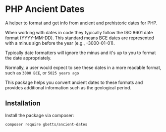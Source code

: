 # PHP Ancient Dates
A helper to format and get info from ancient and prehistoric dates for PHP.

When working with dates in code they typically follow the ISO 8601 date format (YYYY-MM-DD). This standard means BCE
dates are represented with a minus sign before the year (e.g., -3000-01-01).

Typically date formatters will ignore the minus and it's up to you to format the date appropriately.

Normally, a user would expect to see these dates in a more readable format, such as `3000 BCE`, or `5025 years ago`

This package helps you convert ancient dates to these formats and provides additional information such as the geological period.

## Installation
Install the package via composer:  
```bash
composer require gbetts/ancient-dates
```
